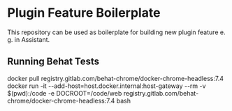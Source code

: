 # Plugin Feature Boilerplate
This repository can be used as boilerplate for building new plugin feature e. g. in Assistant. 

## Running Behat Tests
docker pull registry.gitlab.com/behat-chrome/docker-chrome-headless:7.4
docker run -it --add-host=host.docker.internal:host-gateway --rm -v $(pwd):/code -e DOCROOT=/code/web registry.gitlab.com/behat-chrome/docker-chrome-headless:7.4 bash